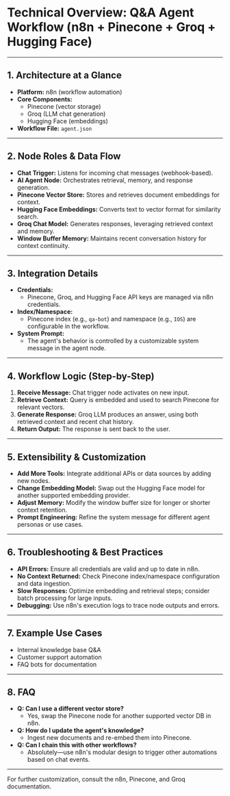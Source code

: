 # Technical Overview: Q&A Agent Workflow (n8n + Pinecone + Groq + Hugging Face)

---

## 1. Architecture at a Glance
- **Platform:** n8n (workflow automation)
- **Core Components:**
  - Pinecone (vector storage)
  - Groq (LLM chat generation)
  - Hugging Face (embeddings)
- **Workflow File:** `agent.json`

---

## 2. Node Roles & Data Flow
- **Chat Trigger:** Listens for incoming chat messages (webhook-based).
- **AI Agent Node:** Orchestrates retrieval, memory, and response generation.
- **Pinecone Vector Store:** Stores and retrieves document embeddings for context.
- **Hugging Face Embeddings:** Converts text to vector format for similarity search.
- **Groq Chat Model:** Generates responses, leveraging retrieved context and memory.
- **Window Buffer Memory:** Maintains recent conversation history for context continuity.

---

## 3. Integration Details
- **Credentials:**
  - Pinecone, Groq, and Hugging Face API keys are managed via n8n credentials.
- **Index/Namespace:**
  - Pinecone index (e.g., `qa-bot`) and namespace (e.g., `IOS`) are configurable in the workflow.
- **System Prompt:**
  - The agent's behavior is controlled by a customizable system message in the agent node.

---

## 4. Workflow Logic (Step-by-Step)
1. **Receive Message:** Chat trigger node activates on new input.
2. **Retrieve Context:** Query is embedded and used to search Pinecone for relevant vectors.
3. **Generate Response:** Groq LLM produces an answer, using both retrieved context and recent chat history.
4. **Return Output:** The response is sent back to the user.

---

## 5. Extensibility & Customization
- **Add More Tools:** Integrate additional APIs or data sources by adding new nodes.
- **Change Embedding Model:** Swap out the Hugging Face model for another supported embedding provider.
- **Adjust Memory:** Modify the window buffer size for longer or shorter context retention.
- **Prompt Engineering:** Refine the system message for different agent personas or use cases.

---

## 6. Troubleshooting & Best Practices
- **API Errors:** Ensure all credentials are valid and up to date in n8n.
- **No Context Returned:** Check Pinecone index/namespace configuration and data ingestion.
- **Slow Responses:** Optimize embedding and retrieval steps; consider batch processing for large inputs.
- **Debugging:** Use n8n's execution logs to trace node outputs and errors.

---

## 7. Example Use Cases
- Internal knowledge base Q&A
- Customer support automation
- FAQ bots for documentation

---

## 8. FAQ
- **Q: Can I use a different vector store?**
  - Yes, swap the Pinecone node for another supported vector DB in n8n.
- **Q: How do I update the agent's knowledge?**
  - Ingest new documents and re-embed them into Pinecone.
- **Q: Can I chain this with other workflows?**
  - Absolutely—use n8n's modular design to trigger other automations based on chat events.

---

For further customization, consult the n8n, Pinecone, and Groq documentation. 